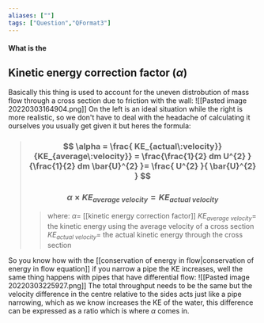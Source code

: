 ```yaml
---
aliases: [""]
tags: ["Question","QFormat3"]
---
```


#### What is the
## Kinetic energy correction factor ($\alpha$)
Basically this thing is used to account for the uneven distrobution of mass flow through a cross section due to friction with the wall:
![[Pasted image 20220303164904.png]]
On the left is an ideal situation while the right is more realistic, so we don't have to deal with the headache of calculating it ourselves you usually get given it but heres the formula:

> ### $$ \alpha =  \frac{ KE_{actual\:velocity}}{KE_{average\:velocity}} = \frac{\frac{1}{2} dm U^{2} }{\frac{1}{2} dm \bar{U}^{2} }= \frac{ U^{2} }{ \bar{U}^{2} } $$ 
> ### $$ \alpha \times KE_{average\:velocity} =  KE_{actual\:velocity}  $$ 
>> where:
>> $\alpha=$ [[kinetic energy correction factor]]
>> $KE_{average\:velocity}=$ the kinetic energy using the average velocity of a cross section
>> $KE_{actual\:velocity}=$ the actual kinetic energy through the cross section

So you know how with the [[conservation of energy in flow|conservation of energy in flow equation]] if you narrow a pipe the KE increases, well the same thing happens with pipes that have differential flow:
![[Pasted image 20220303225927.png]]
The total throughput needs to be the same but the velocity difference in the centre relative to the sides acts just like a pipe narrowing, which as we know increases the KE of the water, this difference can be expressed as a ratio which is where $\alpha$ comes in.